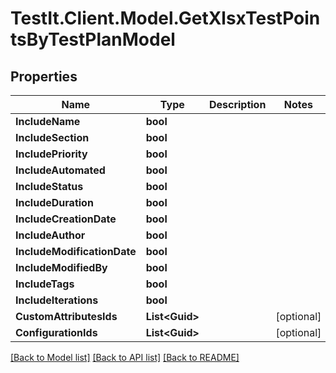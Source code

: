 # TestIt.Client.Model.GetXlsxTestPointsByTestPlanModel

## Properties

Name | Type | Description | Notes
------------ | ------------- | ------------- | -------------
**IncludeName** | **bool** |  | 
**IncludeSection** | **bool** |  | 
**IncludePriority** | **bool** |  | 
**IncludeAutomated** | **bool** |  | 
**IncludeStatus** | **bool** |  | 
**IncludeDuration** | **bool** |  | 
**IncludeCreationDate** | **bool** |  | 
**IncludeAuthor** | **bool** |  | 
**IncludeModificationDate** | **bool** |  | 
**IncludeModifiedBy** | **bool** |  | 
**IncludeTags** | **bool** |  | 
**IncludeIterations** | **bool** |  | 
**CustomAttributesIds** | **List&lt;Guid&gt;** |  | [optional] 
**ConfigurationIds** | **List&lt;Guid&gt;** |  | [optional] 

[[Back to Model list]](../README.md#documentation-for-models) [[Back to API list]](../README.md#documentation-for-api-endpoints) [[Back to README]](../README.md)

